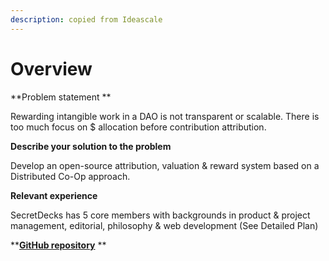```yaml
---
description: copied from Ideascale
---
```


# Overview

**Problem statement **

Rewarding intangible work in a DAO is not transparent or scalable. There is too much focus on $ allocation before contribution attribution.

**Describe your solution to the problem**

Develop an open-source attribution, valuation & reward system based on a Distributed Co-Op approach.

**Relevant experience**

SecretDecks has 5 core members with backgrounds in product & project management, editorial, philosophy & web development (See Detailed Plan)

****[**GitHub repository**](https://github.com/SecretDecks)** **

